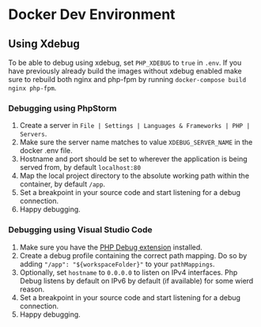 # Docker Dev Environment

## Using Xdebug

To be able to debug using xdebug, set `PHP_XDEBUG` to `true` in `.env`. If you have previously already build the images without xdebug enabled make sure to rebuild both nginx and php-fpm by running `docker-compose build nginx php-fpm`.

### Debugging using PhpStorm

1. Create a server in `File | Settings | Languages & Frameworks | PHP | Servers`.
2. Make sure the server name matches to value `XDEBUG_SERVER_NAME` in the docker .env file.
3. Hostname and port should be set to wherever the application is being served from, by default `localhost:80`
4. Map the local project directory to the absolute working path within the container, by default `/app`.
5. Set a breakpoint in your source code and start listening for a debug connection.
6. Happy debugging.

### Debugging using Visual Studio Code

1. Make sure you have the [PHP Debug extension](https://marketplace.visualstudio.com/items?itemName=felixfbecker.php-debug) installed.
2. Create a debug profile containing the correct path mapping. Do so by adding `"/app": "${workspaceFolder}"` to your `pathMappings`.
3. Optionally, set `hostname` to `0.0.0.0` to listen on IPv4 interfaces. Php Debug listens by default on IPv6 by default (if available) for some wierd reason.
4. Set a breakpoint in your source code and start listening for a debug connection.
5. Happy debugging.
